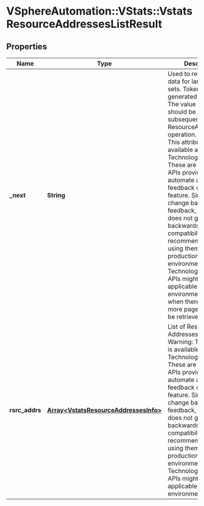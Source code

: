 # VSphereAutomation::VStats::VstatsResourceAddressesListResult

## Properties
Name | Type | Description | Notes
------------ | ------------- | ------------- | -------------
**_next** | **String** | Used to retrieve paged data for larger result sets. Token is generated by server. The value of this field should be supplied in a subsequent call to ResourceAddresses.list operation. Warning: This attribute is available as Technology Preview. These are early access APIs provided to test, automate and provide feedback on the feature. Since this can change based on feedback, VMware does not guarantee backwards compatibility and recommends against using them in production environments. Some Technology Preview APIs might only be applicable to specific environments. unset when there are no more pages of data to be retrieved. | [optional] 
**rsrc_addrs** | [**Array&lt;VstatsResourceAddressesInfo&gt;**](VstatsResourceAddressesInfo.md) | List of Resource Addresses received. Warning: This attribute is available as Technology Preview. These are early access APIs provided to test, automate and provide feedback on the feature. Since this can change based on feedback, VMware does not guarantee backwards compatibility and recommends against using them in production environments. Some Technology Preview APIs might only be applicable to specific environments. | 


